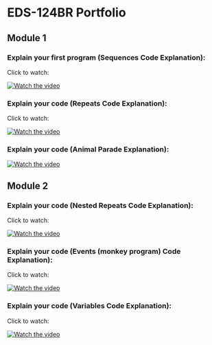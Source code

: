 # EDS-124BR Portfolio
## Module 1
### Explain your first program (Sequences Code Explanation):
Click to watch:

[![Watch the video](https://img.youtube.com/vi/8550ysinSZ0/0.jpg)](https://youtu.be/8550ysinSZ0)

### Explain your code (Repeats Code Explanation):
Click to watch:

[![Watch the video](https://img.youtube.com/vi/f2d7hag3jmc/0.jpg)](https://youtu.be/f2d7hag3jmc)

### Explain your code (Animal Parade Explanation):

[![Watch the video](https://img.youtube.com/vi/VDL64N2rBt4/0.jpg)](https://youtu.be/VDL64N2rBt4)

## Module 2

### Explain your code (Nested Repeats Code Explanation):
Click to watch:

[![Watch the video](https://img.youtube.com/vi/oNsHf1RqZM8/0.jpg)](https://youtu.be/oNsHf1RqZM8)

### Explain your code (Events (monkey program) Code Explanation):
Click to watch:

[![Watch the video](https://img.youtube.com/vi/YdvDDeVoeIk/0.jpg)](https://youtu.be/YdvDDeVoeIk)

### Explain your code (Variables Code Explanation):
Click to watch:

[![Watch the video](https://img.youtube.com/vi/e8e1BRyMUC8/0.jpg)](https://youtu.be/e8e1BRyMUC8)


